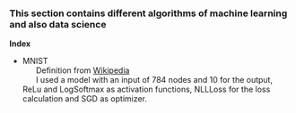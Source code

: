 ### This section contains different algorithms of machine learning and also data science

**Index**

* MNIST</br>
&nbsp;&nbsp;&nbsp;&nbsp;&nbsp;&nbsp;Definition from [Wikipedia](https://en.wikipedia.org/wiki/MNIST_database)</br>
&nbsp;&nbsp;&nbsp;&nbsp;&nbsp;&nbsp;I used a model with an input of 784 nodes and 10 for the output, ReLu and LogSoftmax as activation functions, NLLLoss for the loss calculation and SGD as optimizer.
